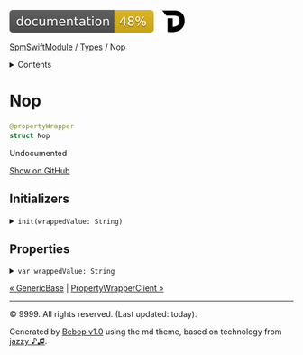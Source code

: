 <!--
Bebop simple MD theme
Copyright 2020 Bebop Authors
Licensed under MIT (https://github.com/johnfairh/Bebop/blob/master/LICENSE)
-->
![48%](../badge.svg)
[![Open in Dash](../img/dash.svg)](dash-feed://https%3A%2F%2Fwww%2Egoogle%2Ecom%2F)


[SpmSwiftModule](../index.md)
 / [Types](../types.md?swift) / Nop


<details>
<summary>Contents</summary>


[Types](../types.md?swift)

  * [ABaseClass](../types/abaseclass.md?swift)


  * [ADerivedClass](../types/aderivedclass.md?swift)


  * [AnEnum](../types/anenum.md?swift)


  * [FirstProtocol](../types/firstprotocol1.md?swift)


  * [GenericBase](../types/genericbase.md?swift)


  * Nop


  * [P1](../types.md?swift#p1)


  * [P2](../types.md?swift#p2)


  * [PropertyWrapperClient](../types/propertywrapperclient.md?swift)


  * [S1](../types/s1.md?swift)


  * [S2](../types/s2.md?swift)


  * [SecondProtocol](../types/secondprotocol.md?swift)


  * [SpmSwiftModule](../types/spmswiftmodule.md?swift)

    * [Nested1](../types/spmswiftmodule/nested1.md?swift)

    * [Nested2](../types/spmswiftmodule.md?swift#nested2)


  * [T](../types.md?swift#t2)



[Functions](../functions.md?swift)

  * [deprecatedFunction(callback:)](../functions.md?swift#deprecatedfunctioncallback)


  * [functionA(arg1:_:arg3:)](../functions.md?swift#functionaarg1_arg3)



[Operators](../operators.md?swift)

  * [+(T, T)](../operators.md?swift#t-t)



[Extensions](../extensions.md?swift)

  * [Array](../extensions/array.md?swift)


  * [Collection](../extensions/collection.md?swift)


  * [Dictionary](../extensions.md?swift#dictionary)


  * [String.Element](../extensions/stringelement.md?swift)


  * [StringProtocol](../extensions/stringprotocol.md?swift)





</details>

# Nop



``` swift
@propertyWrapper
struct Nop
```










Undocumented












[Show on GitHub](https://www.bbc.co.uk//Sources/SpmSwiftModule/SpmSwiftModule.swift#L138-L144)



## Initializers









<details>
<summary><code>init(wrappedValue: String)</code></summary>








Undocumented






#### Declaration

``` swift
init(wrappedValue: String)
```











[Show on GitHub](https://www.bbc.co.uk//Sources/SpmSwiftModule/SpmSwiftModule.swift#L141-L143)
</details>



## Properties









<details>
<summary><code>var wrappedValue: String</code></summary>








Undocumented






#### Declaration

``` swift
var wrappedValue: String
```











[Show on GitHub](https://www.bbc.co.uk//Sources/SpmSwiftModule/SpmSwiftModule.swift#L139)
</details>





[&laquo; GenericBase](../types/genericbase.md?swift) | [PropertyWrapperClient &raquo;](../types/propertywrapperclient.md?swift)


-----
&copy; 9999. All rights reserved. (Last updated: today).


Generated by [Bebop v1.0](https://github.com/johnfairh/Bebop)
using the md theme, based on technology from
[jazzy ♪♫](https://github.com/realm/jazzy).


